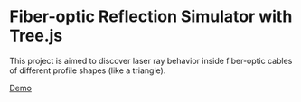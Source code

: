 # Fiber-optic Reflection Simulator with Tree.js

This project is aimed to discover laser ray behavior inside fiber-optic cables of different profile shapes (like a triangle).

[Demo](https://codepen.io/antonpinchuk/pen/XWEGKOG)
